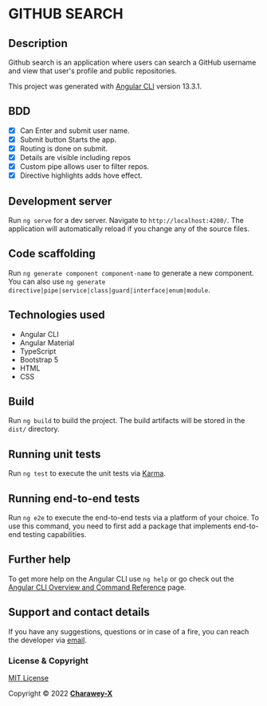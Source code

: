 # GITHUB SEARCH

## Description
Github search is an application where users can search a GitHub username and view that user's profile and public repositories.

This project was generated with [Angular CLI](https://github.com/angular/angular-cli) version 13.3.1.

## BDD
 
* [x] Can Enter and submit user name.
* [x] Submit button Starts the app.
* [x] Routing is done on submit.
* [x] Details are visible including repos
* [x] Custom pipe allows user to filter repos.
* [x] Directive highlights adds hove effect.

## Development server

Run `ng serve` for a dev server. Navigate to `http://localhost:4200/`. The application will automatically reload if you change any of the source files.

## Code scaffolding

Run `ng generate component component-name` to generate a new component. You can also use `ng generate directive|pipe|service|class|guard|interface|enum|module`.

## Technologies used
- Angular CLI
- Angular Material
- TypeScript
- Bootstrap 5
- HTML
- CSS

## Build

Run `ng build` to build the project. The build artifacts will be stored in the `dist/` directory.

## Running unit tests

Run `ng test` to execute the unit tests via [Karma](https://karma-runner.github.io).

## Running end-to-end tests

Run `ng e2e` to execute the end-to-end tests via a platform of your choice. To use this command, you need to first add a package that implements end-to-end testing capabilities.

## Further help

To get more help on the Angular CLI use `ng help` or go check out the [Angular CLI Overview and Command Reference](https://angular.io/cli) page.


## Support and contact details
If you have any suggestions, questions or in case of a fire, you can reach the developer via [email](mailto:charawey@gmail.com).
### License & Copyright
[MIT License](LICENSE)

Copyright &copy; 2022 **[Charawey-X](https://github.com/Charawey-X)**
